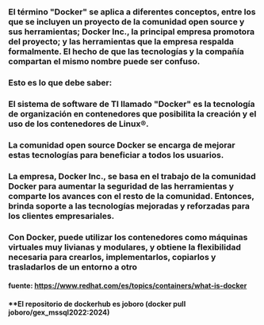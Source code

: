### El término "Docker" se aplica a diferentes conceptos, entre los que se incluyen un proyecto de la comunidad open source y sus herramientas; Docker Inc., la principal empresa promotora del proyecto; y las herramientas que la empresa respalda formalmente. El hecho de que las tecnologías y la compañía compartan el mismo nombre puede ser confuso.

### Esto es lo que debe saber:

### El sistema de software de TI llamado "Docker" es la tecnología de organización en contenedores que posibilita la creación y el uso de los contenedores de Linux®.
###     La comunidad open source Docker se encarga de mejorar estas tecnologías para beneficiar a todos los usuarios.
###     La empresa, Docker Inc., se basa en el trabajo de la comunidad Docker para aumentar la seguridad de las herramientas y comparte los avances con el resto de la comunidad. Entonces, brinda soporte a las tecnologías mejoradas y reforzadas para los clientes empresariales.

### Con Docker, puede utilizar los contenedores como máquinas virtuales muy livianas y modulares, y obtiene la flexibilidad necesaria para crearlos, implementarlos, copiarlos y trasladarlos de un entorno a otro

#### fuente: https://www.redhat.com/es/topics/containers/what-is-docker

#### **El repositorio de dockerhub es joboro (docker pull joboro/gex_mssql2022:2024)